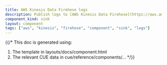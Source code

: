 ```yaml
---
title: AWS Kinesis Data Firehose logs
description: Publish logs to [AWS Kinesis Data Firehose](https://aws.amazon.com/kinesis/data-firehose) topics
component_kind: sink
layout: component
tags: ["aws", "kinesis", "firehose", "component", "sink", "logs"]
---
```


{{/*
This doc is generated using:

1. The template in layouts/docs/component.html
2. The relevant CUE data in cue/reference/components/...
*/}}

